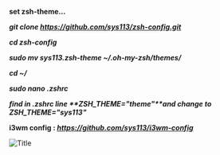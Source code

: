 **set zsh-theme...**

**_git clone https://github.com/sys113/zsh-config.git_**

**_cd zsh-config_**

**_sudo mv sys113.zsh-theme ~/.oh-my-zsh/themes/_**

**_cd ~/_**

**_sudo nano .zshrc_**

**_find in .zshrc line **ZSH_THEME="theme"**and change to ZSH_THEME="sys113"_**



**i3wm config : _https://github.com/sys113/i3wm-config_**

![](http://imgurl.ir/uploads/u59364_screenshot-2018-01-0223-55-19.jpg?raw=true "Title")

